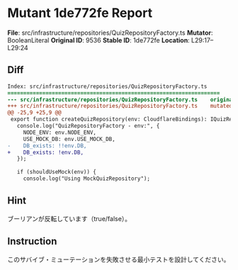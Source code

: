 # Mutant 1de772fe Report

**File**: src/infrastructure/repositories/QuizRepositoryFactory.ts
**Mutator**: BooleanLiteral
**Original ID**: 9536
**Stable ID**: 1de772fe
**Location**: L29:17–L29:24

## Diff

```diff
Index: src/infrastructure/repositories/QuizRepositoryFactory.ts
===================================================================
--- src/infrastructure/repositories/QuizRepositoryFactory.ts	original
+++ src/infrastructure/repositories/QuizRepositoryFactory.ts	mutated #9536
@@ -25,9 +25,9 @@
 export function createQuizRepository(env: CloudflareBindings): IQuizRepository {
   console.log("QuizRepositoryFactory - env:", {
     NODE_ENV: env.NODE_ENV,
     USE_MOCK_DB: env.USE_MOCK_DB,
-    DB_exists: !!env.DB,
+    DB_exists: !env.DB,
   });
 
   if (shouldUseMock(env)) {
     console.log("Using MockQuizRepository");
```

## Hint

ブーリアンが反転しています（true/false）。

## Instruction

このサバイブ・ミューテーションを失敗させる最小テストを設計してください。
